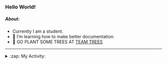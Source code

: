 ### Hello World!

##### About:
- Currently I am a student.
- 🌱 I’m learning how to make better documentation.
- 🌱 GO PLANT SOME TREES AT [TEAM TREES](https://teamtrees.org/)

---
<details>
  <summary>:zap: My Activity:</summary>
  
<!--START_SECTION:waka-->
![Code Time](http://img.shields.io/badge/Code%20Time-1%2C136%20hrs%2013%20mins-blue)

**I'm a Night 🦉** 

```text
🌞 Morning                1423 commits        ██░░░░░░░░░░░░░░░░░░░░░░░   09.26 % 
🌆 Daytime                5445 commits        █████████░░░░░░░░░░░░░░░░   35.42 % 
🌃 Evening                4414 commits        ███████░░░░░░░░░░░░░░░░░░   28.71 % 
🌙 Night                  4091 commits        ███████░░░░░░░░░░░░░░░░░░   26.61 % 
```
📅 **I'm Most Productive on Wednesday** 

```text
Monday                   2305 commits        ████░░░░░░░░░░░░░░░░░░░░░   14.99 % 
Tuesday                  2007 commits        ███░░░░░░░░░░░░░░░░░░░░░░   13.06 % 
Wednesday                3558 commits        ██████░░░░░░░░░░░░░░░░░░░   23.14 % 
Thursday                 1906 commits        ███░░░░░░░░░░░░░░░░░░░░░░   12.40 % 
Friday                   1497 commits        ██░░░░░░░░░░░░░░░░░░░░░░░   09.74 % 
Saturday                 1365 commits        ██░░░░░░░░░░░░░░░░░░░░░░░   08.88 % 
Sunday                   2735 commits        ████░░░░░░░░░░░░░░░░░░░░░   17.79 % 
```


📊 **This Week I Spent My Time On** 

```text
🔥 Editors: 
VS Code                  8 mins              █████████████████████████   100.00 % 

🐱‍💻 Projects: 
praise                   8 mins              █████████████████████████   100.00 % 
```


 Last Updated on 23/06/2023 20:07:55 UTC
<!--END_SECTION:waka-->
</details>
